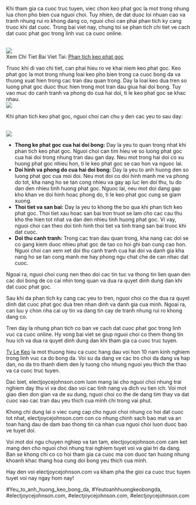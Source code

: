 <p>Khi tham gia ca cuoc truc tuyen, viec chon keo phat goc la mot trong nhung lua chon pho bien cua nguoi choi. Tuy nhien, de dat duoc loi nhuan cao va tranh nhung rui ro khong dang co, nguoi choi can phai phan tich ky cang truoc khi dat cuoc. Trong bai viet nay, chung toi se phan tich chi tiet ve cach dat cuoc phat goc trong linh vuc ca cuoc online.</p><br><img src="https://electjoycejohnson.com/wp-content/uploads/2025/02/doi-hinh-thi-dau-1.jpg"></br>
Xem Chi Tiet Bai Viet Tai: <a href="https://electjoycejohnson.com/phan-tich-keo-phat-goc/">Phan tich keo phat goc</a><p>Truoc khi di vao chi tiet, can phai hieu ro ve khai niem keo phat goc. Keo phat goc la mot trong nhung loai keo pho bien trong ca cuoc bong da va thuong xuat hien trong cac tran dau quan trong. Day la loai keo dua tren so luong phat goc duoc thuc hien trong mot tran dau giua hai doi bong. Tuy vao muc do canh tranh va phong do cua hai doi, ti le keo phat goc se khac nhau.<br><img src="https://electjoycejohnson.com/wp-content/uploads/2025/02/phan-tich-keo-phat-goc-1.jpg"></br><p>Khi phan tich keo phat goc, nguoi choi can chu y den cac yeu to sau day:</p><br><img src="https://electjoycejohnson.com/wp-content/uploads/2025/02/anh-huong-thoi-tiet-den-keo-bong-da-1.jpg"></br><ul>
<li><strong>Thong ke phat goc cua hai doi bong:</strong> Day la yeu to quan trong nhat khi phan tich keo phat goc. Nguoi choi can tim hieu ve so luong phat goc cua hai doi trong nhung tran dau gan day. Neu mot trong hai doi co xu huong phat goc nhieu hon, ti le keo phat goc se cao hon va nguoc lai.</li>
<li><strong>Doi hinh va phong do cua hai doi bong:</strong> Day la yeu to anh huong den so luong phat goc cua moi doi. Neu mot doi co doi hinh manh me va phong do tot, kha nang ho se tan cong nhieu va gay ap luc len doi thu, tu do dan den nhieu tinh huong phat goc. Nguoc lai, neu mot doi dang gap kho khan ve doi hinh hoac phong do, ti le keo phat goc cung se giam xuong.</li>
<li><strong>Thoi tiet va san bai:</strong> Day la yeu to khong the bo qua khi phan tich keo phat goc. Thoi tiet xau hoac san bai tron truot se lam cho cac cau thu kho the hien tot nhat va dan den nhieu tinh huong phat goc. Vi vay, nguoi choi can theo doi tinh hinh thoi tiet va tinh trang san bai truoc khi dat cuoc.</li>
<li><strong>Doi thu canh tranh:</strong> Trong cac tran dau quan trong, kha nang cac doi se co gang kiem duoc nhieu phat goc de tao co hoi ghi ban cung cao hon. Nguoi choi can xem xet doi thu canh tranh cua hai doi va danh gia kha nang ho se tan cong manh me hay phong ngu chat che de can nhac dat cuoc.</li>
</ul><p>Ngoai ra, nguoi choi cung nen theo doi cac tin tuc va thong tin lien quan den cac doi bong de co cai nhin tong quan va dua ra quyet dinh dung dan khi dat cuoc phat goc.<p>Sau khi da phan tich ky cang cac yeu to tren, nguoi choi co the dua ra quyet dinh dat cuoc phat goc dua tren nhan dinh va danh gia cua minh. Ngoai ra, can luu y chon nha cai uy tin va dang tin cay de tranh nhung rui ro khong dang co.</p><p>Tren day la nhung phan tich co ban ve cach dat cuoc phat goc trong linh vuc ca cuoc online. Hy vong bai viet se giup nguoi choi co them thong tin huu ich va dua ra quyet dinh dung dan khi tham gia ca cuoc truc tuyen.<p><a href="https://electjoycejohnson.com/">Ty Le Keo</a> la mot thuong hieu ca cuoc hang dau voi hon 10 nam kinh nghiem trong linh vuc ca do bong da. Voi su da dang ve cac tro choi da dang va hap dan, no da tro thanh diem den ly tuong cho nhung nguoi yeu thich the thao va ca cuoc truc tuyen.

Dac biet, electjoycejohnson.com luon mang lai cho nguoi choi nhung trai nghiem day thu vi va doc dao voi cac tinh nang va dich vu tien ich. Voi mot giao dien don gian va de su dung, nguoi choi co the de dang tim thay va dat cuoc vao cac tran dau yeu thich cua minh chi trong vai phut.

Khong chi dung lai o viec cung cap cho nguoi choi nhung co hoi dat cuoc tot nhat, electjoycejohnson.com con co nhung chinh sach bao mat va an toan hang dau de dam bao thong tin ca nhan cua nguoi choi luon duoc bao ve tuyet doi.

Voi mot doi ngu chuyen nghiep va tan tam, electjoycejohnson.com cam ket mang den cho nguoi choi nhung trai nghiem tuyet voi va giai tri da dang. Ban se khong chi co co hoi tham gia ca cuoc ma con duoc tan huong nhung khoanh khac thang hoa cung doi bong yeu thich cua minh.

Hay den voi electjoycejohnson.com va kham pha the gioi ca cuoc truc tuyen tuyet voi nay ngay hom nay!</p>
#Yeu_to_anh_huong_keo_bong_da, #Yeutoanhhuongkeobongda, #electjoycejohnson.com, #electjoycejohnson.com, #electjoycejohnson.com
